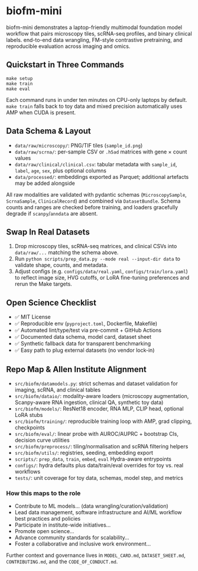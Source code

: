 # biofm-mini

biofm-mini demonstrates a laptop-friendly multimodal foundation model workflow that pairs microscopy tiles, scRNA-seq profiles, and binary clinical labels. end-to-end data wrangling, FM-style contrastive pretraining, and reproducible evaluation across imaging and omics.

## Quickstart in Three Commands
```
make setup
make train
make eval
```
Each command runs in under ten minutes on CPU-only laptops by default. `make train` falls back to toy data and mixed precision automatically uses AMP when CUDA is present.

## Data Schema & Layout
- `data/raw/microscopy/`: PNG/TIF tiles (`sample_id.png`)
- `data/raw/scrna/`: per-sample CSV or `.h5ad` matrices with gene × count values
- `data/raw/clinical/clinical.csv`: tabular metadata with `sample_id`, `label`, `age`, `sex`, plus optional columns
- `data/processed/`: embeddings exported as Parquet; additional artefacts may be added alongside

All raw modalities are validated with pydantic schemas (`MicroscopySample`, `ScrnaSample`, `ClinicalRecord`) and combined via `DatasetBundle`. Schema counts and ranges are checked before training, and loaders gracefully degrade if `scanpy`/`anndata` are absent.

## Swap In Real Datasets
1. Drop microscopy tiles, scRNA-seq matrices, and clinical CSVs into `data/raw/...` matching the schema above.
2. Run `python scripts/prep_data.py --mode real --input-dir data` to validate shape, counts, and metadata.
3. Adjust configs (e.g. `configs/data/real.yaml`, `configs/train/lora.yaml`) to reflect image size, HVG cutoffs, or LoRA fine-tuning preferences and rerun the Make targets.

## Open Science Checklist
- ✅ MIT License
- ✅ Reproducible env (`pyproject.toml`, Dockerfile, Makefile)
- ✅ Automated lint/type/test via pre-commit + GitHub Actions
- ✅ Documented data schema, model card, dataset sheet
- ✅ Synthetic fallback data for transparent benchmarking
- ✅ Easy path to plug external datasets (no vendor lock-in)

## Repo Map & Allen Institute Alignment
- `src/biofm/datamodels.py`: strict schemas and dataset validation for imaging, scRNA, and clinical tables
- `src/biofm/dataio/`: modality-aware loaders (microscopy augmentation, Scanpy-aware RNA ingestion, clinical QA, synthetic toy data)
- `src/biofm/models/`: ResNet18 encoder, RNA MLP, CLIP head, optional LoRA stubs
- `src/biofm/training/`: reproducible training loop with AMP, grad clipping, checkpoints
- `src/biofm/eval/`: linear probe with AUROC/AUPRC + bootstrap CIs, decision curve utilities
- `src/biofm/preprocess/`: tiling/normalisation and scRNA filtering helpers
- `src/biofm/utils/`: registries, seeding, embedding export
- `scripts/`: `prep_data`, `train`, `embed`, `eval` Hydra-aware entrypoints
- `configs/`: hydra defaults plus data/train/eval overrides for toy vs. real workflows
- `tests/`: unit coverage for toy data, schemas, model step, and metrics

### How this maps to the role
- Contribute to ML models… (data wrangling/curation/validation)
- Lead data management, software infrastructure and AI/ML workflow best practices and policies
- Participate in institute-wide initiatives…
- Promote open science…
- Advance community standards for scalability…
- Foster a collaborative and inclusive work environment…

Further context and governance lives in `MODEL_CARD.md`, `DATASET_SHEET.md`, `CONTRIBUTING.md`, and the `CODE_OF_CONDUCT.md`.
